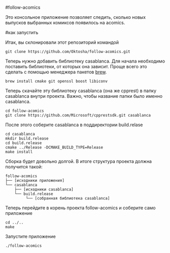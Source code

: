 #follow-acomics

Это консольное приложение позволяет следить, сколько новых выпусков выбранных комиксов появилось на acomiсs.

#как запустить

Итак, вы склонировали этот репозиторий командой

```
git clone https://github.com/Oktosha/follow-acomics.git
```

Теперь нужно добавить библиотеку casablanca. 
Для начала необходимо поставить библиотеки, от которых она зависит. Проще всего это сделать с помощью менеджера пакетов [brew](http://brew.sh/).

```
brew install cmake git openssl boost libiconv
```

Теперь скачайте эту библиотеку casablanca (она же cpprest) в папку casablanca внутри проекта. Важно, чтобы название папки было именно casablanca.

```
cd follow-acomics
git clone https://github.com/Microsoft/cpprestsdk.git casablanca
```

После этого соберите casablanca в поддиректории build.relase

```
cd casablanca
mkdir build.release
cd build.release
cmake ../Release -DCMAKE_BUILD_TYPE=Release
make install
```

Сборка будет довольно долгой. В итоге структура проекта должна получится такой:

```
follow-acomics
├── [исходники приложения]
└── casablanca
    ├── [исходники casablanca]
    └── build.release
         └── [собранная библиотека casablanca]
```

Теперь перейдите в корень проекта follow-acomics и соберите само приложение

```
cd ../..
make
```

Запустите приложение

```
./follow-acomics
```